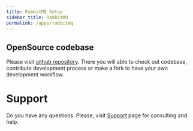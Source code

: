 ```yaml
---
title: RabbitMQ Setup
sidebar_title: RabbitMQ
permalink: /apps/rabbitmq
---
```


## OpenSource codebase

Please visit [github repository](https://github.com/boxmls/docker-rabbitmq). There you will able to check out codebase, contribute development process 
or make a fork to have your own development workflow.

# Support

Do you have any questions. Please, visit [Support](https://boxmls.github.io/support) page for consulting and help.